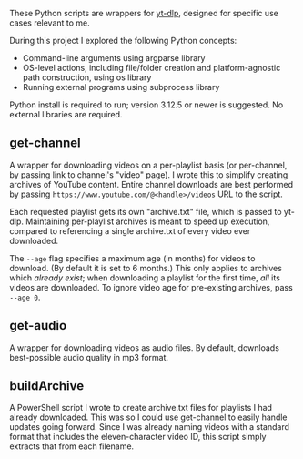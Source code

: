 These Python scripts are wrappers for [yt-dlp](https://github.com/yt-dlp/yt-dlp), designed for specific use cases relevant to me.

During this project I explored the following Python concepts:
* Command-line arguments using argparse library
* OS-level actions, including file/folder creation and platform-agnostic path construction, using os library
* Running external programs using subprocess library

Python install is required to run; version 3.12.5 or newer is suggested. No external libraries are required.

## get-channel
A wrapper for downloading videos on a per-playlist basis (or per-channel, by passing link to channel's "video" page). I wrote this to simplify creating archives of YouTube content. Entire channel downloads are best performed by passing `https://www.youtube.com/@<handle>/videos` URL to the script.

Each requested playlist gets its own "archive.txt" file, which is passed to yt-dlp. Maintaining per-playlist archives is meant to speed up execution, compared to referencing a single archive.txt of every video ever downloaded.

The `--age` flag specifies a maximum age (in months) for videos to download. (By default it is set to 6 months.) This only applies to archives which *already exist*; when downloading a playlist for the first time, *all* its videos are downloaded. To ignore video age for pre-existing archives, pass `--age 0`.

## get-audio
A wrapper for downloading videos as audio files. By default, downloads best-possible audio quality in mp3 format. 

## buildArchive
A PowerShell script I wrote to create archive.txt files for playlists I had already downloaded. This was so I could use get-channel to easily handle updates going forward. Since I was already naming videos with a standard format that includes the eleven-character video ID, this script simply extracts that from each filename.